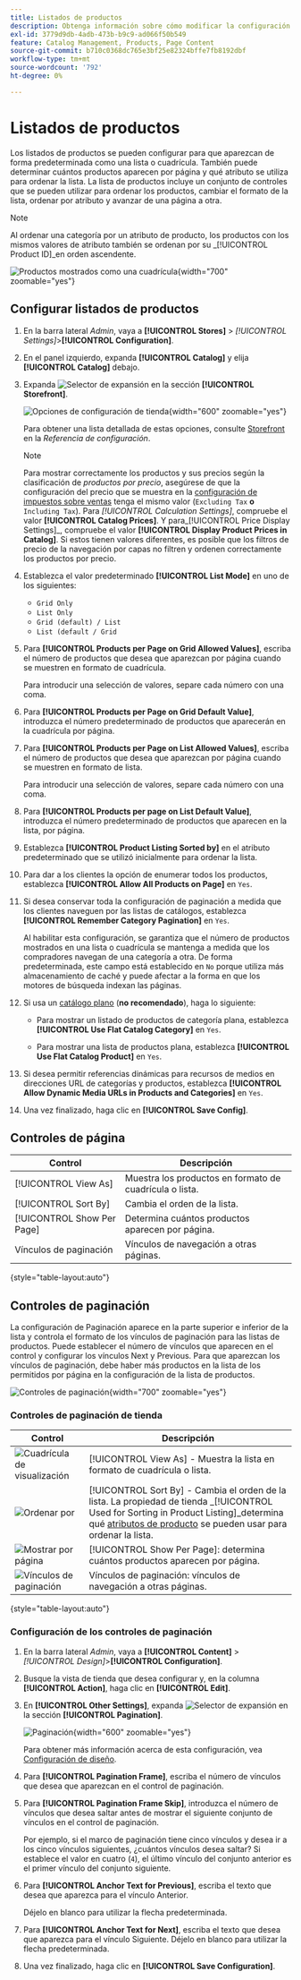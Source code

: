 ```yaml
---
title: Listados de productos
description: Obtenga información sobre cómo modificar la configuración de la lista de productos, que determina cuántos productos aparecen por página y qué atributo se utiliza para ordenarla.
exl-id: 3779d9db-4adb-473b-b9c9-ad066f50b549
feature: Catalog Management, Products, Page Content
source-git-commit: b710c0368dc765e3bf25e82324bffe7fb8192dbf
workflow-type: tm+mt
source-wordcount: '792'
ht-degree: 0%

---
```


# Listados de productos

Los listados de productos se pueden configurar para que aparezcan de forma predeterminada como una lista o cuadrícula. También puede determinar cuántos productos aparecen por página y qué atributo se utiliza para ordenar la lista. La lista de productos incluye un conjunto de controles que se pueden utilizar para ordenar los productos, cambiar el formato de la lista, ordenar por atributo y avanzar de una página a otra.

>[!NOTE]
>
>Al ordenar una categoría por un atributo de producto, los productos con los mismos valores de atributo también se ordenan por su _[!UICONTROL Product ID]_en orden ascendente.

![Productos mostrados como una cuadrícula](./assets/storefront-catalog-page.png){width="700" zoomable="yes"}

## Configurar listados de productos

1. En la barra lateral _Admin_, vaya a **[!UICONTROL Stores]** > _[!UICONTROL Settings]_>**[!UICONTROL Configuration]**.

1. En el panel izquierdo, expanda **[!UICONTROL Catalog]** y elija **[!UICONTROL Catalog]** debajo.

1. Expanda ![Selector de expansión](../assets/icon-display-expand.png) en la sección **[!UICONTROL Storefront]**.

   ![Opciones de configuración de tienda](../configuration-reference/catalog/assets/catalog-storefront.png){width="600" zoomable="yes"}

   Para obtener una lista detallada de estas opciones, consulte [Storefront](../configuration-reference/catalog/catalog.md#storefront) en la _Referencia de configuración_.

   >[!NOTE]
   >
   >Para mostrar correctamente los productos y sus precios según la clasificación de _productos por precio_, asegúrese de que la configuración del precio que se muestra en la [configuración de impuestos sobre ventas](../configuration-reference/sales/tax.md) tenga el mismo valor (`Excluding Tax` **o** `Including Tax`). Para _[!UICONTROL Calculation Settings]_, compruebe el valor **[!UICONTROL Catalog Prices]**. Y para_[!UICONTROL Price Display Settings]_, compruebe el valor **[!UICONTROL Display Product Prices in Catalog]**. Si estos tienen valores diferentes, es posible que los filtros de precio de la navegación por capas no filtren y ordenen correctamente los productos por precio.

1. Establezca el valor predeterminado **[!UICONTROL List Mode]** en uno de los siguientes:

   - `Grid Only`
   - `List Only`
   - `Grid (default) / List`
   - `List (default / Grid`

1. Para **[!UICONTROL Products per Page on Grid Allowed Values]**, escriba el número de productos que desea que aparezcan por página cuando se muestren en formato de cuadrícula.

   Para introducir una selección de valores, separe cada número con una coma.

1. Para **[!UICONTROL Products per Page on Grid Default Value]**, introduzca el número predeterminado de productos que aparecerán en la cuadrícula por página.

1. Para **[!UICONTROL Products per Page on List Allowed Values]**, escriba el número de productos que desea que aparezcan por página cuando se muestren en formato de lista.

   Para introducir una selección de valores, separe cada número con una coma.

1. Para **[!UICONTROL Products per page on List Default Value]**, introduzca el número predeterminado de productos que aparecen en la lista, por página.

1. Establezca **[!UICONTROL Product Listing Sorted by]** en el atributo predeterminado que se utilizó inicialmente para ordenar la lista.

1. Para dar a los clientes la opción de enumerar todos los productos, establezca **[!UICONTROL Allow All Products on Page]** en `Yes`.

1. Si desea conservar toda la configuración de paginación a medida que los clientes naveguen por las listas de catálogos, establezca **[!UICONTROL Remember Category Pagination]** en `Yes`.

   Al habilitar esta configuración, se garantiza que el número de productos mostrados en una lista o cuadrícula se mantenga a medida que los compradores navegan de una categoría a otra. De forma predeterminada, este campo está establecido en `No` porque utiliza más almacenamiento de caché y puede afectar a la forma en que los motores de búsqueda indexan las páginas.

1. Si usa un [catálogo plano](catalog-flat.md) (**no recomendado**), haga lo siguiente:

   - Para mostrar un listado de productos de categoría plana, establezca **[!UICONTROL Use Flat Catalog Category]** en `Yes`.

   - Para mostrar una lista de productos plana, establezca **[!UICONTROL Use Flat Catalog Product]** en `Yes`.

1. Si desea permitir referencias dinámicas para recursos de medios en direcciones URL de categorías y productos, establezca **[!UICONTROL Allow Dynamic Media URLs in Products and Categories]** en `Yes`.

1. Una vez finalizado, haga clic en **[!UICONTROL Save Config]**.

## Controles de página

| Control | Descripción |
|--- |--- |
| [!UICONTROL View As] | Muestra los productos en formato de cuadrícula o lista. |
| [!UICONTROL Sort By] | Cambia el orden de la lista. |
| [!UICONTROL Show Per Page] | Determina cuántos productos aparecen por página. |
| Vínculos de paginación | Vínculos de navegación a otras páginas. |

{style="table-layout:auto"}

## Controles de paginación

La configuración de Paginación aparece en la parte superior e inferior de la lista y controla el formato de los vínculos de paginación para las listas de productos. Puede establecer el número de vínculos que aparecen en el control y configurar los vínculos Next y Previous. Para que aparezcan los vínculos de paginación, debe haber más productos en la lista de los permitidos por página en la configuración de la lista de productos.

![Controles de paginación](./assets/storefront-pagination-controls.png){width="700" zoomable="yes"}

### Controles de paginación de tienda

| Control | Descripción |
|--- |--- |
| ![Cuadrícula de visualización](./assets/controls-pagination-list-grid.png) | [!UICONTROL View As] - Muestra la lista en formato de cuadrícula o lista. |
| ![Ordenar por](./assets/control-pagination-sort-by.png) | [!UICONTROL Sort By] - Cambia el orden de la lista. La propiedad de tienda _[!UICONTROL Used for Sorting in Product Listing]_determina qué [atributos de producto](../catalog/product-attributes.md) se pueden usar para ordenar la lista. |
| ![Mostrar por página](./assets/control-pagination-show-per-page.png) | [!UICONTROL Show Per Page]: determina cuántos productos aparecen por página. |
| ![Vínculos de paginación](./assets/control-pagination.png) | Vínculos de paginación: vínculos de navegación a otras páginas. |

{style="table-layout:auto"}

### Configuración de los controles de paginación

1. En la barra lateral _Admin_, vaya a **[!UICONTROL Content]** > _[!UICONTROL Design]_>**[!UICONTROL Configuration]**.

1. Busque la vista de tienda que desea configurar y, en la columna **[!UICONTROL Action]**, haga clic en **[!UICONTROL Edit]**.

1. En **[!UICONTROL Other Settings]**, expanda ![Selector de expansión](../assets/icon-display-expand.png) en la sección **[!UICONTROL Pagination]**.

   ![Paginación](./assets/config-design-pagination.png){width="600" zoomable="yes"}

   Para obtener más información acerca de esta configuración, vea [Configuración de diseño](../content-design/configuration.md).

1. Para **[!UICONTROL Pagination Frame]**, escriba el número de vínculos que desea que aparezcan en el control de paginación.

1. Para **[!UICONTROL Pagination Frame Skip]**, introduzca el número de vínculos que desea saltar antes de mostrar el siguiente conjunto de vínculos en el control de paginación.

   Por ejemplo, si el marco de paginación tiene cinco vínculos y desea ir a los cinco vínculos siguientes, ¿cuántos vínculos desea saltar? Si establece el valor en cuatro (`4`), el último vínculo del conjunto anterior es el primer vínculo del conjunto siguiente.

1. Para **[!UICONTROL Anchor Text for Previous]**, escriba el texto que desea que aparezca para el vínculo Anterior.

   Déjelo en blanco para utilizar la flecha predeterminada.

1. Para **[!UICONTROL Anchor Text for Next]**, escriba el texto que desea que aparezca para el vínculo Siguiente. Déjelo en blanco para utilizar la flecha predeterminada.

1. Una vez finalizado, haga clic en **[!UICONTROL Save Configuration]**.
